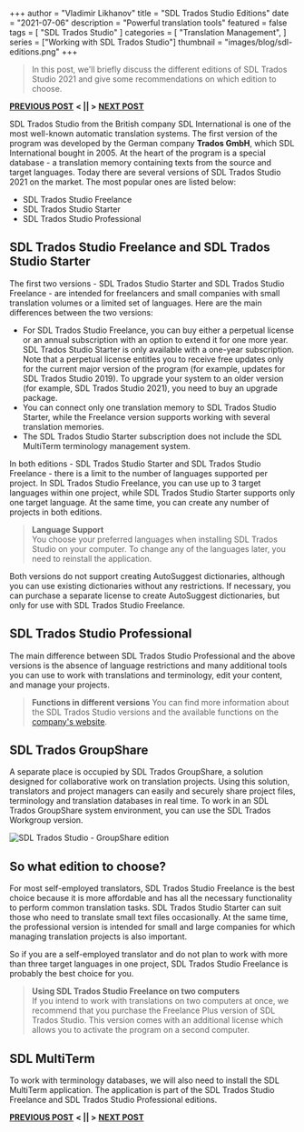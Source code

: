+++
author = "Vladimir Likhanov"
title = "SDL Trados Studio Editions"
date = "2021-07-06"
description = "Powerful translation tools"
featured = false
tags = [
    "SDL Trados Studio"
]
categories = [
    "Translation Management",
]
series = ["Working with SDL Trados Studio"]
thumbnail = "images/blog/sdl-editions.png"
+++

> In this post, we'll briefly discuss the different editions of SDL Trados Studio 2021 and
give some recommendations on which edition to choose.

[**PREVIOUS POST**](/post/sdl-trados-autosuggest/) **< || >** [**NEXT POST**](/post/sdl-trados-installation/)

SDL Trados Studio from the British company SDL International is one of the most well-known
automatic translation systems. The first version of the program was developed by the German
company **Trados GmbH**, which SDL International bought in 2005. At the heart of the
program is a special database - a translation memory containing texts from the source and
target languages. Today there are several versions of SDL Trados Studio 2021 on the market.
The most popular ones are listed below:

* SDL Trados Studio Freelance
* SDL Trados Studio Starter
* SDL Trados Studio Professional

## SDL Trados Studio Freelance and SDL Trados Studio Starter

The first two versions - SDL Trados Studio Starter and SDL Trados Studio Freelance - are
intended for freelancers and small companies with small translation volumes or a limited
set of languages. Here are the main differences between the two versions:

* For SDL Trados Studio Freelance, you can buy either a perpetual license or an annual
subscription with an option to extend it for one more year. SDL Trados Studio Starter is
only available with a one-year subscription. Note that a perpetual license entitles you
to receive free updates only for the current major version of the program (for example,
updates for SDL Trados Studio 2019). To upgrade your system to an older version (for
example, SDL Trados Studio 2021), you need to buy an upgrade package.
* You can connect only one translation memory to SDL Trados Studio Starter, while the
Freelance version supports working with several translation memories.
* The SDL Trados Studio Starter subscription does not include the SDL MultiTerm terminology
management system.

In both editions - SDL Trados Studio Starter and SDL Trados Studio Freelance - there is a
limit to the number of languages supported per project. In SDL Trados Studio Freelance, you
can use up to 3 target languages within one project, while SDL Trados Studio Starter supports
only one target language. At the same time, you can create any number of projects in both
editions.

> **Language Support**<br />
You choose your preferred languages when installing SDL Trados Studio on your computer. To
change any of the languages later, you need to reinstall the application.

Both versions do not support creating AutoSuggest dictionaries, although you can use existing
dictionaries without any restrictions. If necessary, you can purchase a separate license to
create AutoSuggest dictionaries, but only for use with SDL Trados Studio Freelance.

## SDL Trados Studio Professional

The main difference between SDL Trados Studio Professional and the above versions is the
absence of language restrictions and many additional tools you can use to work with
translations and terminology, edit your content, and manage your projects.

> **Functions in different versions**
You can find more information about the SDL Trados Studio versions and the available functions
on the [company's website](https://www.rws.com/translation/software/trados-studio/editions/).

## SDL Trados GroupShare

A separate place is occupied by SDL Trados GroupShare, a solution designed for collaborative
work on translation projects. Using this solution, translators and project managers can easily
and securely share project files, terminology and translation databases in real time. To work
in an SDL Trados GroupShare system environment, you can use the SDL Trados Workgroup version.

![SDL Trados Studio - GroupShare edition](/images/blog/sdl-groupshare.png)

## So what edition to choose?

For most self-employed translators, SDL Trados Studio Freelance is the best choice because it
is more affordable and has all the necessary functionality to perform common translation tasks.
SDL Trados Studio Starter can suit those who need to translate small text files occasionally.
At the same time, the professional version is intended for small and large companies for which
managing translation projects is also important.

So if you are a self-employed translator and do not plan to work with more than three target
languages in one project, SDL Trados Studio Freelance is probably the best choice for you.

> **Using SDL Trados Studio Freelance on two computers** <br />
If you intend to work with translations on two computers at once, we recommend that you
purchase the Freelance Plus version of SDL Trados Studio. This version comes with an
additional license which allows you to activate the program on a second computer.

## SDL MultiTerm

To work with terminology databases, we will also need to install the SDL MultiTerm application.
The application is part of the SDL Trados Studio Freelance and SDL Trados Studio Professional
editions.

[**PREVIOUS POST**](/post/sdl-trados-autosuggest/) **< || >** [**NEXT POST**](/post/sdl-trados-installation/)